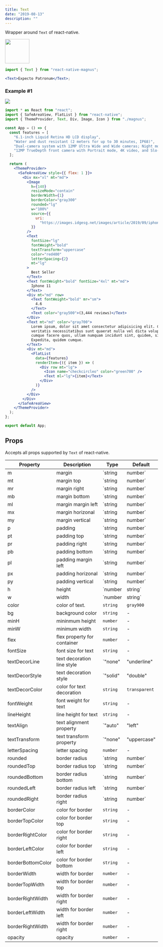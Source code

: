 ```yaml
---
title: Text
date: "2019-08-13"
description: ""
---
```


Wrapper around `Text` of react-native.

<img src="/images/docs/text/1.png"  style="height: 80px; width: auto;" />

```jsx
import { Text } from "react-native-magnus";

<Text>Expecto Patronum</Text>;
```

### Example #1

<img src="/images/docs/text/5.png" style="max-width: 400px; height: auto;"   />

```jsx
import * as React from "react";
import { SafeAreaView, FlatList } from "react-native";
import { ThemeProvider, Text, Div, Image, Icon } from "./magnus";

const App = () => {
  const features = [
    "6.1-inch Liquid Retina HD LCD display",
    "Water and dust resistant (2 meters for up to 30 minutes, IP68)",
    "Dual-camera system with 12MP Ultra Wide and Wide cameras; Night mode, Portrait mode, and 4K video up to 60fps",
    "12MP TrueDepth front camera with Portrait mode, 4K video, and Slo-Mo",
  ];

  return (
    <ThemeProvider>
      <SafeAreaView style={{ flex: 1 }}>
        <Div mx="xl" mt="md">
          <Image
            h={140}
            resizeMode="contain"
            borderWidth={1}
            borderColor="gray300"
            rounded="lg"
            w="100%"
            source={{
              uri:
                "https://images.idgesg.net/images/article/2019/09/iphone-11-and-pros-100810657-large.jpg",
            }}
          />
          <Text
            fontSize="lg"
            fontWeight="bold"
            textTransform="uppercase"
            color="red400"
            letterSpacing={2}
            mt="lg"
          >
            Best Seller
          </Text>
          <Text fontWeight="bold" fontSize="4xl" mt="md">
            Iphone 11
          </Text>
          <Div mt="md" row>
            <Text fontWeight="bold" mr="sm">
              4.6
            </Text>
            <Text color="gray500">(3,444 reviews)</Text>
          </Div>
          <Text mt="md" color="gray700">
            Lorem ipsum, dolor sit amet consectetur adipisicing elit. Culpa
            veritatis necessitatibus sunt quaerat nulla vel dicta voluptate
            cumque facere quos, ullam numquam incidunt sint, quidem, sit quo.
            Expedita, quidem cumque.
          </Text>
          <Div mt="md">
            <FlatList
              data={features}
              renderItem={({ item }) => (
                <Div row mt="lg">
                  <Icon name="checkcircleo" color="green700" />
                  <Text ml="lg">{item}</Text>
                </Div>
              )}
            />
          </Div>
        </Div>
      </SafeAreaView>
    </ThemeProvider>
  );
};

export default App;
```

## Props

Accepts all props supported by `Text` of react-native.

| Property          | Description                 | Type                                                               | Default       |
| ----------------- | --------------------------- | ------------------------------------------------------------------ | ------------- |
| m                 | margin                      | `string | number`                                                  | -             |
| mt                | margin top                  | `string | number`                                                  | -             |
| mr                | margin right                | `string | number`                                                  | -             |
| mb                | margin bottom               | `string | number`                                                  | -             |
| ml                | margin margin left          | `string | number`                                                  | -             |
| mx                | margin horizonal            | `string | number`                                                  | -             |
| my                | margin vertical             | `string | number`                                                  | -             |
| p                 | padding                     | `string | number`                                                  | -             |
| pt                | padding top                 | `string | number`                                                  | -             |
| pr                | padding right               | `string | number`                                                  | -             |
| pb                | padding bottom              | `string | number`                                                  | -             |
| pl                | padding margin left         | `string | number`                                                  | -             |
| px                | padding horizonal           | `string | number`                                                  | -             |
| py                | padding vertical            | `string | number`                                                  | -             |
| h                 | height                      | `number | string`                                                  | -             |
| w                 | width                       | `number | string`                                                  | -             |
| color             | color of text.              | `string`                                                           | `gray900`     |
| bg                | background color            | `string`                                                           | -             |
| minH              | mininmum height             | `number`                                                           | -             |
| minW              | minimum width               | `string`                                                           | -             |
| flex              | flex property for container | `number`                                                           | -             |
| fontSize          | font size for text          | `string`                                                           | -             |
| textDecorLine     | text decoration line style  | `"none" | "underline" | "line-through" | "underline line-through"` | -             |
| textDecorStyle    | text decoration style       | `"solid" | "double" | "dotted" | "dashed"`                         | -             |
| textDecorColor    | color for text decoration   | `string`                                                           | `transparent` |
| fontWeight        | font weight for text        | `string`                                                           | -             |
| lineHeight        | line height for text        | `string`                                                           | -             |
| textAlign         | text alignment property     | `"auto" | "left" | "right" | "center" | "justify"`                 | `left`        |
| textTransform     | text transform property     | `"none" | "uppercase" | "lowercase" | "capitalize"`                | -             |
| letterSpacing     | letter spacing              | `number`                                                           | -             |
| rounded           | border radius               | `string | number`                                                  | `none`        |
| roundedTop        | border radius top           | `string | number`                                                  | `none`        |
| roundedBottom     | border radius bottom        | `string | number`                                                  | `none`        |
| roundedLeft       | border radius left          | `string | number`                                                  | `none`        |
| roundedRight      | border radius right         | `string | number`                                                  | `none`        |
| borderColor       | color for border            | `string`                                                           | -             |
| borderTopColor    | color for border top        | `string`                                                           | -             |
| borderRightColor  | color for border right      | `string`                                                           | -             |
| borderLeftColor   | color for border left       | `string`                                                           | -             |
| borderBottomColor | color for border bottom     | `string`                                                           | -             |
| borderWidth       | width for border            | `number`                                                           | -             |
| borderTopWidth    | width for border top        | `number`                                                           | -             |
| borderRightWidth  | width for border right      | `number`                                                           | -             |
| borderLeftWidth   | width for border left       | `number`                                                           | -             |
| borderRightWidth  | width for border right      | `number`                                                           | -             |
| opacity           | opacity                     | `number`                                                           | -             |
